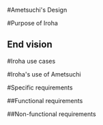 #Ametsuchi's Design

#Purpose of Iroha

## End vision

#Iroha use cases

#Iroha's use of Ametsuchi

#Specific requirements

##Functional requirements

##Non-functional requirements


